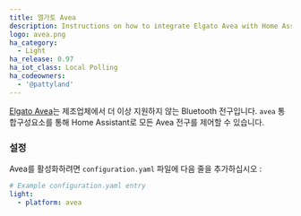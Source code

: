 ```yaml
---
title: 엘가토 Avea
description: Instructions on how to integrate Elgato Avea with Home Assistant.
logo: avea.png
ha_category:
  - Light
ha_release: 0.97
ha_iot_class: Local Polling
ha_codeowners:
  - '@pattyland'
---
```


[Elgato Avea](https://www.elgato.com/en/news/elgato-avea-transform-your-home)는 제조업체에서 더 이상 지원하지 않는 Bluetooth 전구입니다. `avea` 통합구성요소를 통해 Home Assistant로 모든 Avea 전구를 제어할 수 있습니다.

### 설정

Avea를 활성화하려면 `configuration.yaml` 파일에 다음 줄을 추가하십시오 :

```yaml
# Example configuration.yaml entry
light:
  - platform: avea
```
